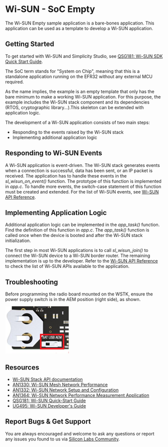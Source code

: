 # Wi-SUN - SoC Empty

The Wi-SUN Empty sample application is a bare-bones application. This application can be used as a template to develop a Wi-SUN application.

## Getting Started

To get started with Wi-SUN and Simplicity Studio, see [QSG181: Wi-SUN SDK Quick Start Guide](https://www.silabs.com/documents/public/quick-start-guides/qsg181-wi-sun-sdk-quick-start-guide.pdf).

The SoC term stands for "System on Chip", meaning that this is a standalone application running on the EFR32 without any external MCU required.

As the name implies, the example is an empty template that only has the bare minimum to make a working Wi-SUN application. For this purpose, the example includes the Wi-SUN stack component and its dependencies (RTOS, cryptographic library...).This skeleton can be extended with application logic.

The development of a Wi-SUN application consists of two main steps:

* Responding to the events raised by the Wi-SUN stack
* Implementing additional application logic

## Responding to Wi-SUN Events

A Wi-SUN application is event-driven. The Wi-SUN stack generates events when a connection is successful, data has been sent, or an IP packet is received. The application has to handle these events in the *sl_wisun_on_event()* function. The prototype of this function is implemented in *app.c*. To handle more events, the switch-case statement of this function must be created and extended. For the list of Wi-SUN events, see [Wi-SUN API Reference](https://docs.silabs.com/wisun/latest/).

## Implementing Application Logic

Additional application logic can be implemented in the *app_task()* function. Find the definition of this function in *app.c*. The *app_task()* function is called once when the device is booted and after the Wi-SUN stack initialization.

The first step in most Wi-SUN applications is to call *sl_wisun_join()* to connect the Wi-SUN device to a Wi-SUN border router. The remaining implementation is up to the developer. Refer to the [Wi-SUN API Reference](https://docs.silabs.com/wisun/latest/) to check the list of Wi-SUN APIs available to the application.

## Troubleshooting

Before programming the radio board mounted on the WSTK, ensure the power supply switch is in the AEM position (right side), as shown.

![Radio Board Power Supply Switch](readme_img0.png)

## Resources

* [Wi-SUN Stack API documentation](https://docs.silabs.com/wisun/latest)
* [AN1330: Wi-SUN Mesh Network Performance](https://www.silabs.com/documents/public/application-notes/an1330-wi-sun-network-performance.pdf)
* [AN1332: Wi-SUN Network Setup and Configuration](https://www.silabs.com/documents/public/application-notes/an1332-wi-sun-network-configuration.pdf)
* [AN1364: Wi-SUN Network Performance Measurement Application](https://www.silabs.com/documents/public/application-notes/an1364-wi-sun-network-performance-measurement-app.pdf)
* [QSG181: Wi-SUN Quick-Start Guide](https://www.silabs.com/documents/public/quick-start-guides/qsg181-wi-sun-sdk-quick-start-guide.pdf)
* [UG495: Wi-SUN Developer's Guide](https://www.silabs.com/documents/public/user-guides/ug495-wi-sun-developers-guide.pdf)

## Report Bugs & Get Support

You are always encouraged and welcome to ask any questions or report any issues you found to us via [Silicon Labs Community](https://community.silabs.com/s/topic/0TO1M000000qHc6WAE/wisun).
